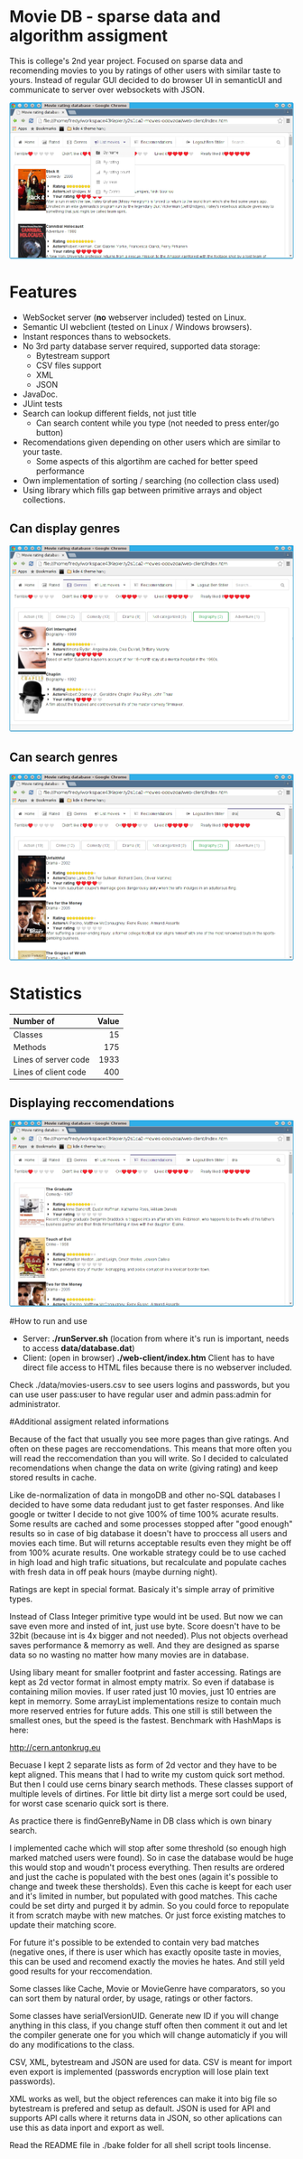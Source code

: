 # Movie DB - sparse data and algorithm assigment

This is college's 2nd year project. Focused on sparse data and recomending movies to you by ratings of other users with similar taste to yours. Instead of regular GUI decided to do browser UI in semanticUI and communicate to server over websockets with JSON.

![first](/screenShoots/01.png)

# Features
* WebSocket server (**no** webserver included) tested on Linux.
* Semantic UI webclient (tested on Linux / Windows browsers).
* Instant responces thans to websockets.
* No 3rd party database server required, supported data storage:
  * Bytestream support
  * CSV files support
  * XML
  * JSON
* JavaDoc.
* JUint tests
* Search can lookup different fields, not just title
  * Can search content while you type (not needed to press enter/go button)
* Recomendations given depending on other users which are similar to your taste.
  * Some aspects of this algortihm are cached for better speed performance
* Own implementation of sorting / searching (no collection class used)
* Using library which fills gap between primitive arrays and object collections.


## Can display genres
![UI](/screenShoots/02.png)


## Can search genres
![UI](/screenShoots/03.png)

# Statistics

Number of            | Value   
:--------------------| ------:
Classes              |     15 
Methods              |    175 
Lines of server code |   1933 
Lines of client code |    400

## Displaying reccomendations
![UI](/screenShoots/04.png)


#How to run and use

* Server: **./runServer.sh** (location from where it's run is important, needs to access **data/database.dat**)
* Client: (open in browser) **./web-client/index.htm** 
Client has to have direct file access to HTML files because there is no webserver included.

Check ./data/movies-users.csv to see users logins and passwords, but you can use 
user pass:user to have regular user and admin pass:admin for administrator.

#Additional assigment related informations

Because of the fact that usually you see more pages than give ratings. And often
on these pages are reccomendations. This means that more often you will read
the reccomendation than you will write. So I decided to calculated recomendations
when change the data on write (giving rating) and keep stored results in cache.

Like de-normalization of data in mongoDB and other no-SQL databases I decided to
have some data redudant just to get faster responses. And like google or twitter
I decide to not give 100% of time 100% acurate results. Some results are cached
and some processes stopped after "good enough" results so in case of big 
database it doesn't have to proccess all users and movies each time. But will
returns acceptable results even they might be off from 100% acurate results.
One workable strategy could be to use cached in high load and high trafic situations,
but recalculate and populate caches with fresh data in off peak hours (maybe durning
night).

Ratings are kept in special format. Basicaly it's simple array of primitive types.

Instead of Class Integer primitive type would int be used. But now we can save even
more and insted of int, just use byte. Score doesn't have to be 32bit (because int 
is 4x bigger and not needed). Plus not objects overhead saves performance & memorry
 as well. And they are designed as sparse data so no wasting no matter how many movies
are in database.

Using libary meant for smaller footprint and
faster accessing. Ratings are kept as 2d vector format in almost empty matrix. So 
even if database is containing milion movies. If user rated just 10 movies, just 10 entries
are kept in memorry. Some arrayList implementations resize to contain much more 
reserved entries for future adds. This one still is still between  the smallest
ones, but the speed is the fastest. Benchmark with HashMaps is here:

http://cern.antonkrug.eu

Becuase I kept 2 separate lists as form of 2d vector and they have to be kept 
aligned. This means that I had to write my custom quick sort method. But then I 
could use cerns binary search methods. These classes support of multiple levels 
of dirtines. For little bit dirty list a merge sort could be used, for worst case
scenario quick sort is there.

As practice there is findGenreByName in DB class which is own binary search. 

I implemented cache which will stop after some threshold (so enough high marked 
matched users were found). So in case the database would be huge this would stop
and woudn't process everything. Then results are ordered and just the cache is 
populated with the best ones (again it's possible to change and tweek these thersholds).
Even this cache is keept for each user and it's limited in number, but populated with
good matches. This cache could be set dirty and purged it by admin. So you could
force to repopulate it from scratch maybe with new matches. Or just force existing
matches to update their matching score.

For future it's possible to be extended to contain very bad matches (negative 
ones, if there is user which has exactly oposite taste in movies, this can be used
and recomend exactly the movies he hates. And still yeld good results for your
reccomendation.

Some classes like Cache, Movie or MovieGenre have comparators, so you can sort them
by natural order, by usage, ratings or other factors.

Some classes have serialVersionUID. Generate new ID if you will change
anything in this class, if you change stuff often then comment it out and let
the compiler generate one for you which will change automaticly if you will do
any modifications to the class.

CSV, XML, bytestream and JSON are used for data. CSV is meant for import even export
is implemented (passwords encryption will lose plain text passwords).

XML works as well, but the object references can make it into big file
so bytestream is prefered and setup as default. JSON is used for API and supports 
API calls where it returns data in JSON, so other aplications can use this as data 
inport and export as well.

Read the README file in ./bake folder for all shell script tools lincense.
